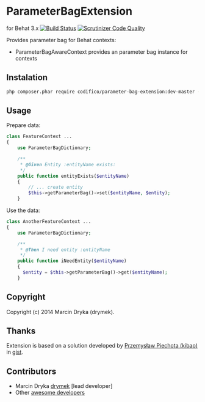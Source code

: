 # ParameterBagExtension

for Behat 3.x
[![Build Status](https://travis-ci.org/Codifico/ParameterBagExtension.svg?branch=master)](https://travis-ci.org/Codifico/ParameterBagExtension)
[![Scrutinizer Code Quality](https://scrutinizer-ci.com/g/Codifico/ParameterBagExtension/badges/quality-score.png?b=master)](https://scrutinizer-ci.com/g/Codifico/ParameterBagExtension/?branch=master)

Provides parameter bag for Behat contexts:

* ParameterBagAwareContext provides an parameter bag instance for contexts

## Instalation

```bash
php composer.phar require codifico/parameter-bag-extension:dev-master --dev
```

## Usage

Prepare data:

```php
class FeatureContext ...
{
    use ParameterBagDictionary;

    /**
     * @Given Entity :entityName exists:
     */
    public function entityExists($entityName)
    {
        // ... create entity
        $this->getParameterBag()->set($entityName, $entity);
    }
```

Use the data:

```php
class AnotherFeatureContext ...
{
    use ParameterBagDictionary;

    /**
     * @Then I need entity :entityName
     */
    public function iNeedEntity($entityName)
    {
      $entity = $this->getParameterBag()->get($entityName);
    }
```

## Copyright

Copyright (c) 2014 Marcin Dryka (drymek).

## Thanks

Extension is based on a solution developed by [Przemysław Piechota (kibao)](https://gist.github.com/kibao) in [gist](https://gist.github.com/drymek/9539dc04b44adb810471).

## Contributors

* Marcin Dryka [drymek](http://github.com/drymek) [lead developer]
* Other [awesome developers](https://github.com/Codifico/ParameterBagExtension/graphs/contributors)
